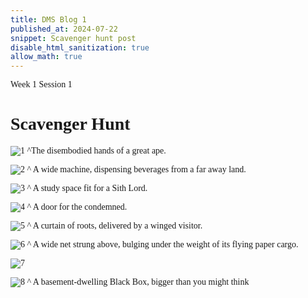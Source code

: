 ```yaml
---
title: DMS Blog 1
published_at: 2024-07-22
snippet: Scavenger hunt post
disable_html_sanitization: true
allow_math: true
---
```

<font face="Times New Roman">
Week 1 Session 1

# Scavenger Hunt

![1](240722/1.jpg)
^The disembodied hands of a great ape.


![2](240722/2.jpg)
^ A wide machine, dispensing beverages from a far away land.


![3](240722/3.jpg)
^ A study space fit for a Sith Lord.


![4](240722/4.jpg)
^ A door for the condemned.


![5](240722/5.jpg)
^ A curtain of roots, delivered by a winged visitor.


![6](240722/6.jpg)
^ A wide net strung above, bulging under the weight of its flying paper cargo.


![7](240722/7.jpg)


![8](240722/8.jpg)
^ A basement-dwelling Black Box, bigger than you might think
</font> 

